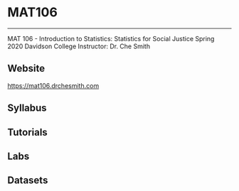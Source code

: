 # MAT106
--------
MAT 106 - Introduction to Statistics: Statistics for Social Justice
Spring 2020
Davidson College
Instructor: Dr. Che Smith

## Website 
<https://mat106.drchesmith.com>

## Syllabus

## Tutorials

## Labs

## Datasets